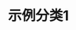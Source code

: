 ---
title: 示例分类1
description: 此分类的描述
image:

# Badge style
style:
    background: "#2a9d8f"
    color: "#fff"
---